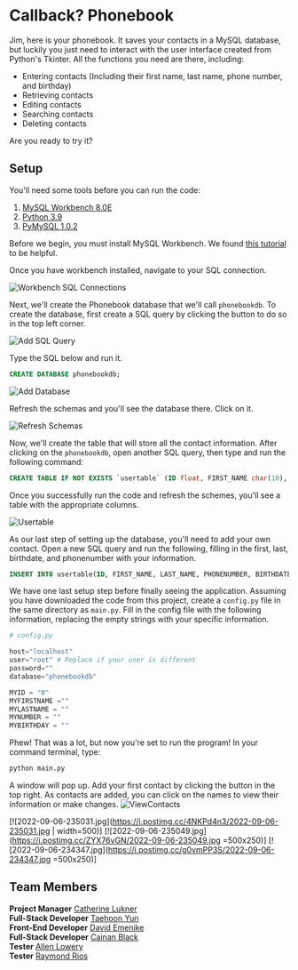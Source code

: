 # Callback? Phonebook

Jim, here is your phonebook. It saves your contacts in a MySQL database, but luckily you just need to interact with the user interface created from Python's Tkinter. All the functions you need are there, including:
* Entering contacts (Including their first name, last name, phone number, and birthday)
* Retrieving contacts
* Editing contacts
* Searching contacts
* Deleting contacts

Are you ready to try it? 

## Setup 

You'll need some tools before you can run the code:
1. [MySQL Workbench 8.0E](https://www.mysql.com/products/workbench/)
2. [Python 3.9](https://www.python.org/downloads/)
3. [PyMySQL 1.0.2](https://pypi.org/project/PyMySQL/)
  
Before we begin, you must install MySQL Workbench. We found [this tutorial](https://www.guru99.com/introduction-to-mysql-workbench.html) to be helpful. 
  
Once you have workbench installed, navigate to your SQL connection. 
  
![Workbench SQL Connections](https://github.com/Cate-Lukner/callback-phonebook/blob/main/documentation_screenshots/workbench_home_screen.png?raw=true)
  
Next, we'll create the Phonebook database that we'll call `phonebookdb`. To create the database, first create a SQL query by clicking the button to do so in the top left corner. 
  
![Add SQL Query](https://github.com/Cate-Lukner/callback-phonebook/blob/main/documentation_screenshots/add_sql_button.png?raw=true)
  
Type the SQL below and run it. 
```sql
CREATE DATABASE phonebookdb; 
```
![Add Database](https://github.com/Cate-Lukner/callback-phonebook/blob/main/documentation_screenshots/create_database.png?raw=true)

Refresh the schemas and you'll see the database there. Click on it. 
  
![Refresh Schemas](https://github.com/Cate-Lukner/callback-phonebook/blob/main/documentation_screenshots/refresh_schemas.png?raw=true)

Now, we'll create the table that will store all the contact information.
After clicking on the `phonebookdb`, open another SQL query, then type and run the following command:
```sql
CREATE TABLE IF NOT EXISTS `usertable` (ID float, FIRST_NAME char(10), LAST_NAME char(10), PHONENUMBER BIGINT(10), BIRTHDATE char(11));
``` 
Once you successfully run the code and refresh the schemes, you'll see a table with the appropriate columns.
  
![Usertable](https://github.com/Cate-Lukner/callback-phonebook/blob/main/documentation_screenshots/usertable.png?raw=true)

As our last step of setting up the database, you'll need to add your own contact. Open a new SQL query and run the following, filling in the first, last, birthdate, and phonenumber with your information. 
```sql
INSERT INTO usertable(ID, FIRST_NAME, LAST_NAME, PHONENUMBER, BIRTHDATE) VALUES(0, "First", "Last", 1234567890, 12122000);
```

We have one last setup step before finally seeing the application. Assuming you have downloaded the code from this project, create a `config.py` file in the same directory as `main.py`. Fill in the config file with the following information, replacing the empty strings with your specific information. 
```python
# config.py

host="localhost"
user="root" # Replace if your user is different
password=""
database="phonebookdb"

MYID = "0"
MYFIRSTNAME =""
MYLASTNAME = ""
MYNUMBER = ""
MYBIRTHDAY = ""
```

Phew! That was a lot, but now you're set to run the program! In your command terminal, type:
```bash
python main.py
```
A window will pop up. Add your first contact by clicking the button in the top right. As contacts are added, you can click on the names to view their information or make changes. 
![ViewContacts](https://github.com/Cate-Lukner/callback-phonebook/blob/main/documentation_screenshots/temporary_viewcontacts_window.png?raw=true)

[![2022-09-06-235031.jpg](https://i.postimg.cc/4NKPd4n3/2022-09-06-235031.jpg | width=500)]
[![2022-09-06-235049.jpg](https://i.postimg.cc/ZYX76vGN/2022-09-06-235049.jpg =500x250)]
[![2022-09-06-234347.jpg](https://i.postimg.cc/g0vmPP3S/2022-09-06-234347.jpg =500x250)]

## Team Members
**Project Manager** [Catherine Lukner](https://github.com/Cate-Lukner)  
**Full-Stack Developer** [Taehoon Yun](https://github.com/taehoonyun)  
**Front-End Developer** [David Emenike](https://github.com/Davidemenike)  
**Full-Stack Developer** [Cainan Black](https://github.com/cainanBlack)  
**Tester** [Allen Lowery](https://github.com/alowery23)  
**Tester** [Raymond Rios](https://github.com/rayriosjr42)  
